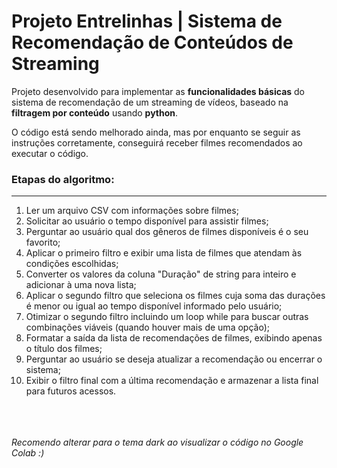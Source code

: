 # Projeto Entrelinhas | Sistema de Recomendação de Conteúdos de Streaming
Projeto desenvolvido para implementar as **funcionalidades básicas** do sistema de recomendação de um streaming de vídeos, baseado na **filtragem por conteúdo** usando **python**.

O código está sendo melhorado ainda, mas por enquanto se seguir as instruções corretamente, conseguirá receber filmes recomendados ao executar o código.




### **Etapas do algoritmo:**
---
   1.  Ler um arquivo CSV com informações sobre filmes;
   2.  Solicitar ao usuário o tempo disponível para assistir filmes;
   3.  Perguntar ao usuário qual dos gêneros de filmes disponíveis é o seu favorito;
   4.  Aplicar o primeiro filtro e exibir uma lista de filmes que atendam às condições escolhidas;
   5.  Converter os valores da coluna "Duração" de string para inteiro e adicionar à uma nova lista;
   6.  Aplicar o segundo filtro que seleciona os filmes cuja soma das durações é menor ou igual ao tempo disponível informado pelo
    usuário;
   7.  Otimizar o segundo filtro incluindo um loop while para buscar outras combinações viáveis (quando houver mais de uma opção);
   8.  Formatar a saída da lista de recomendações de filmes, exibindo apenas o título dos filmes;
   9.  Perguntar ao usuário se deseja atualizar a recomendação ou encerrar o sistema;
   10.  Exibir o filtro final com a última recomendação e armazenar a lista final para futuros acessos.

<br><br><br>
*Recomendo alterar para o tema dark ao visualizar o código no Google Colab :)*

